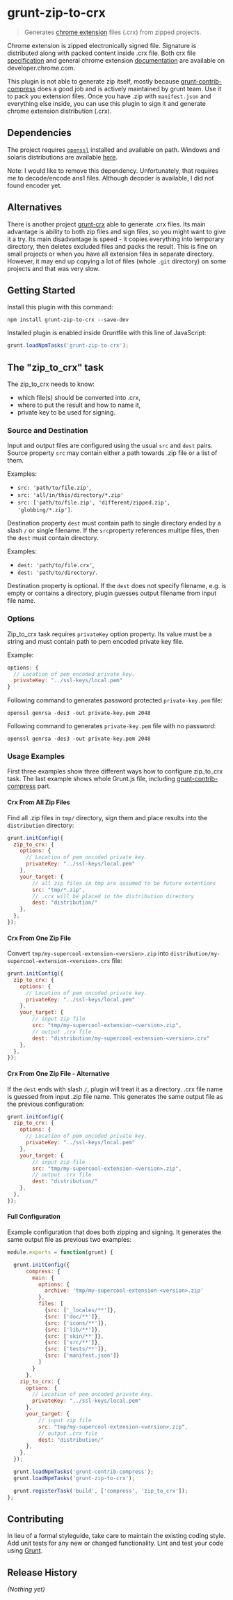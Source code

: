 # grunt-zip-to-crx

> Generates [chrome extension](https://developer.chrome.com/extensions) files (.crx) from zipped projects.

Chrome extension is zipped electronically signed file. Signature is distributed along with packed content inside .crx file. Both crx file [specification](https://developer.chrome.com/extensions/crx) and general chrome extension [documentation](https://developer.chrome.com/extensions) are available on developer.chrome.com.

This plugin is not able to generate zip itself, mostly because [grunt-contrib-compress](https://github.com/gruntjs/grunt-contrib-compress#readme) does a good job and is actively maintained by grunt team. Use it to pack you extension files. Once you have .zip with `manifest.json` and everything else inside, you can use this plugin to sign it and generate chrome extension distribution (.crx).

## Dependencies
The project requires [`openssl`](http://www.openssl.org/) installed and available on path. Windows and solaris distributions are available [here](https://www.openssl.org/related/binaries.html). 

Note: I would like to remove this dependency. Unfortunately, that requires me to decode/encode ans1 files. Although decoder is available, I did not found encoder yet.

## Alternatives
There is another project [grunt-crx](https://github.com/oncletom/grunt-crx) able to generate .crx files. Its main advantage is ability to both zip files and sign files, so you might want to give it a try. Its main disadvantage is speed - it copies everything into temporary directory, then deletes excluded files and packs the result. This is fine on small projects or when you have all extension files in separate directory. However, it may end up copying a lot of files (whole `.git` directory) on some projects and that was very slow.

## Getting Started
Install this plugin with this command:

```shell
npm install grunt-zip-to-crx --save-dev
```

Installed plugin is enabled inside Gruntfile with this line of JavaScript:

```js
grunt.loadNpmTasks('grunt-zip-to-crx');
```

## The "zip_to_crx" task
The zip_to_crx needs to know:
* which file(s) should be converted into .crx,
* where to put the result and how to name it,
* private key to be used for signing.

### Source and Destination
Input and output files are configured using the usual `src` and `dest` pairs. Source property `src` may contain either a path towards .zip file or a list of them.

Examples:
* `src: 'path/to/file.zip'`,
* `src: 'all/in/this/directory/*.zip'`
* `src: ['path/to/file.zip', 'different/zipped.zip', 'globbing/*.zip']`.

Destination property `dest` must contain path to single directory ended by a slash `/` or single filename. If the `src`property references multipe files,  then the `dest` must contain directory. 

Examples:
* `dest: 'path/to/file.crx'`,
* `dest: 'path/to/directory/`.

Destination property is optional. If the `dest` does not specify filename, e.g. is empty or contains a directory, plugin guesses output filename from input file name.

### Options
Zip_to_crx task requires `privateKey` option property. Its value must be a string and must contain path to pem encoded private key file.

Example:
```js
options: {
  // Location of pem oncoded private key. 
  privateKey: "../ssl-keys/local.pem"
}
```

Following command to generates password protected `private-key.pem` file:
```
openssl genrsa -des3 -out private-key.pem 2048
```

Following command to generates `private-key.pem` file with no password:
```
openssl genrsa -des3 -out private-key.pem 2048
```

### Usage Examples
First three examples show three different ways how to configure zip_to_crx task. The last example shows whole Grunt.js file, including [grunt-contrib-compress](https://github.com/gruntjs/grunt-contrib-compress#readme) part.

#### Crx From All Zip Files
Find all .zip files in `tmp/` directory, sign them and place results into the `distribution` directory:
```js
grunt.initConfig({
  zip_to_crx: {
    options: {
      // Location of pem oncoded private key. 
      privateKey: "../ssl-keys/local.pem"
    },
    your_target: {
        // all zip files in tmp are assumed to be future extentions
        src: "tmp/*.zip", 
        // .crx will be placed in the distribution directory
        dest: "distribution/"
    },
  },
});
```

#### Crx From One Zip File
Convert `tmp/my-supercool-extension-<version>.zip` into `distribution/my-supercool-extension-<version>.crx` file:
```js
grunt.initConfig({
  zip_to_crx: {
    options: {
      // Location of pem oncoded private key. 
      privateKey: "../ssl-keys/local.pem"
    },
    your_target: {
        // input zip file
        src: "tmp/my-supercool-extension-<version>.zip", 
        // output .crx file
        dest: "distribution/my-supercool-extension-<version>.crx"
    },
  },
});
```

#### Crx From One Zip File - Alternative
If the `dest` ends with slash `/`, plugin will treat it as a directory. .crx file name is guessed from input .zip file name. This generates the same output file as the previous configuration:
```js
grunt.initConfig({
  zip_to_crx: {
    options: {
      // Location of pem oncoded private key. 
      privateKey: "../ssl-keys/local.pem"
    },
    your_target: {
        // input zip file
        src: "tmp/my-supercool-extension-<version>.zip", 
        // output .crx file
        dest: "distribution/"
    },
  },
});
```

#### Full Configuration
Example configuration that does both zipping and signing. It generates the same output file as previous two examples:
```js
module.exports = function(grunt) {

  grunt.initConfig({
      compress: {
        main: {
          options: {
            archive: 'tmp/my-supercool-extension-<version>.zip'
          },
          files: [
            {src: ['_locales/**']},
            {src: ['doc/**']}, 
            {src: ['icons/**']}, 
            {src: ['lib/**']}, 
            {src: ['skin/**']}, 
            {src: ['src/**']}, 
            {src: ['tests/**']},
            {src: ['manifest.json']}
          ]
        }
      },
    zip_to_crx: {
      options: {
        // Location of pem oncoded private key. 
        privateKey: "../ssl-keys/local.pem"
      },
      your_target: {
          // input zip file
          src: "tmp/my-supercool-extension-<version>.zip", 
          // output .crx file
          dest: "distribution/"
      },
    },
  });

  grunt.loadNpmTasks('grunt-contrib-compress');
  grunt.loadNpmTasks('grunt-zip-to-crx');

  grunt.registerTask('build', ['compress', 'zip_to_crx']);
};
```

## Contributing
In lieu of a formal styleguide, take care to maintain the existing coding style. Add unit tests for any new or changed functionality. Lint and test your code using [Grunt](http://gruntjs.com/).

## Release History
_(Nothing yet)_
